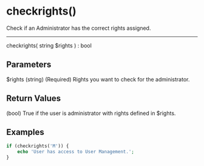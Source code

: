 # checkrights()

Check if an Administrator has the correct rights assigned.

---

checkrights( string $rights ) : bool

## Parameters

$rights (string) (Required) Rights you want to check for the administrator.

## Return Values

(bool) True if the user is administrator with rights defined in $rights.

## Examples

```php
if (checkrights('M')) {
    echo 'User has access to User Management.';
}
```
